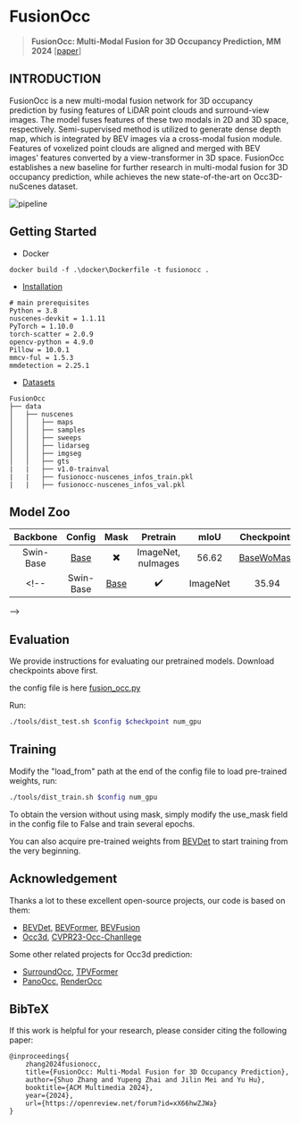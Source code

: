 # FusionOcc
> **FusionOcc: Multi-Modal Fusion for 3D Occupancy Prediction, MM 2024** [[paper](https://dl.acm.org/doi/10.1145/3664647.3681293)]

## INTRODUCTION
FusionOcc is a new multi-modal fusion network for 3D occupancy prediction by fusing features of LiDAR point clouds and surround-view images. The model fuses features of these two modals in 2D and 3D space, respectively. Semi-supervised method is utilized to generate dense depth map, which is integrated by BEV images via a cross-modal fusion module. Features of voxelized point clouds are aligned and merged with BEV images' features converted by a view-transformer in 3D space. FusionOcc establishes a new baseline for further research in multi-modal fusion for 3D occupancy prediction, while achieves the new state-of-the-art on Occ3D-nuScenes dataset.

![pipeline](assets/pipeline.png)

## Getting Started

- Docker
```shell
docker build -f .\docker\Dockerfile -t fusionocc .
````

- [Installation](docs/install.md)
```
# main prerequisites 
Python = 3.8
nuscenes-devkit = 1.1.11
PyTorch = 1.10.0
torch-scatter = 2.0.9
opencv-python = 4.9.0
Pillow = 10.0.1
mmcv-ful = 1.5.3
mmdetection = 2.25.1
```

- [Datasets](docs/datasets.md) 

```
FusionOcc
├── data
│   ├── nuscenes
│   │   ├── maps
│   │   ├── samples
│   │   ├── sweeps
│   │   ├── lidarseg
│   │   ├── imgseg
│   │   ├── gts
|   |   ├── v1.0-trainval
|   |   ├── fusionocc-nuscenes_infos_train.pkl
|   |   ├── fusionocc-nuscenes_infos_val.pkl
```


## Model Zoo

| Backbone | Config | Mask | Pretrain | mIoU | Checkpoints | 
| :-------: | :---: | :---: | :---: | :---: | :---: |
| Swin-Base | [Base](configs/fusion_occ) | ✖️ | ImageNet, nuImages | 56.62 | [BaseWoMask](https://drive.google.com/file/d/16ELoDLoDkCYheREJUPiBz2905MHhuVHv/view) |
<!-- | Swin-Base | [Base](configs/) | ✔️ | ImageNet | 35.94 | [BaseMask](checkpoints/) |
-->
<!-- | ViT-Tiny | [Light](configs/) | ✔️ |  |  |  |
| ViT-Tiny | [Light](configs/) | ✖️ |  |  |  | -->

## Evaluation

We provide instructions for evaluating our pretrained models. Download checkpoints above first.

the config file is here [fusion_occ.py](configs/fusion_occ/fusion_occ.py )

Run:
```bash
./tools/dist_test.sh $config $checkpoint num_gpu
```

## Training

Modify the "load_from" path at the end of the config file to load pre-trained weights, run:

```bash
./tools/dist_train.sh $config num_gpu
```

To obtain the version without using mask, simply modify the use_mask field in the config file to False and train several epochs.

You can also acquire pre-trained weights from [BEVDet](https://github.com/HuangJunJie2017/BEVDet/blob/dev3.0/docker/Dockerfile)
 to start training from the very beginning.



## Acknowledgement

Thanks a lot to these excellent open-source projects, our code is based on them:
- [BEVDet](https://github.com/HuangJunJie2017/BEVDet), [BEVFormer](https://github.com/fundamentalvision/BEVFormer), [BEVFusion](https://github.com/mit-han-lab/bevfusion)
- [Occ3d](https://github.com/Tsinghua-MARS-Lab/Occ3D), [CVPR23-Occ-Chanllege](https://github.com/CVPR2023-3D-Occupancy-Prediction)

Some other related projects for Occ3d prediction:
- [SurroundOcc](https://github.com/weiyithu/SurroundOcc), [TPVFormer](https://github.com/wzzheng/TPVFormer)
- [PanoOcc](https://github.com/Robertwyq/PanoOcc), [RenderOcc](https://github.com/pmj110119/RenderOcc)


## BibTeX

If this work is helpful for your research, please consider citing the following paper:

```
@inproceedings{
    zhang2024fusionocc,
    title={FusionOcc: Multi-Modal Fusion for 3D Occupancy Prediction},
    author={Shuo Zhang and Yupeng Zhai and Jilin Mei and Yu Hu},
    booktitle={ACM Multimedia 2024},
    year={2024},
    url={https://openreview.net/forum?id=xX66hwZJWa}
}
